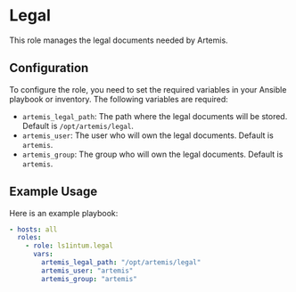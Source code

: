 # Legal

This role manages the legal documents needed by Artemis.

## Configuration

To configure the role, you need to set the required variables in your Ansible playbook or inventory. The following variables are required:

- `artemis_legal_path`: The path where the legal documents will be stored. Default is `/opt/artemis/legal`.
- `artemis_user`: The user who will own the legal documents. Default is `artemis`.
- `artemis_group`: The group who will own the legal documents. Default is `artemis`.

## Example Usage

Here is an example playbook:

```yaml
- hosts: all
  roles:
    - role: ls1intum.legal
      vars:
        artemis_legal_path: "/opt/artemis/legal"
        artemis_user: "artemis"
        artemis_group: "artemis"
```
